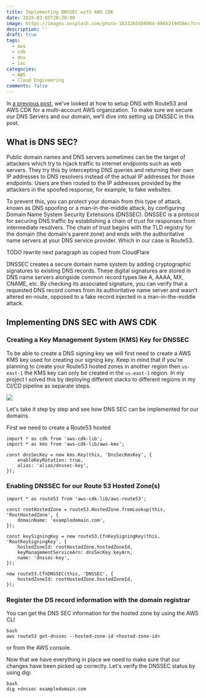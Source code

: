 ```yaml
---
title: Implementing DNSSEC with AWS CDK
date: 2025-03-05T20:20:00
image: https://images.unsplash.com/photo-1633265486064-086b219458ec?crop=entropy&cs=tinysrgb&fit=max&fm=jpg&ixid=M3w3MTc5ODl8MHwxfHNlYXJjaHwxOHx8c2VjdXJpdHl8ZW58MHx8fHwxNzQxMTc4ODYzfDA&ixlib=rb-4.0.3&q=80&w=1080
description: ''
draft: true
tags:
  - aws
  - cdk
  - dns
  - iac
categories:
  - AWS
  - Cloud Engineering
comments: false
---
```

In [a previous post](https://jreijn.hashnode.dev/multi-account-dns-with-aws-cdk), we've looked at how to setup DNS with Route53 and AWS CDK for a multi-account AWS organization. To make sure we secure our DNS Servers and our domain, we’ll dive into setting up DNSSEC in this post.

## What is DNS SEC?

Public domain names and DNS servers sometimes can be the target of attackers which try to hijack traffic to internet endpoints such as web servers. They try this by intercepting DNS queries and returning their own IP addresses to DNS resolvers instead of the actual IP addresses for those endpoints. Users are then routed to the IP addresses provided by the attackers in the spoofed response, for example, to fake websites.

To prevent this, you can protect your domain from this type of attack, known as DNS spoofing or a man-in-the-middle attack, by configuring Domain Name System Security Extensions (DNSSEC). DNSSEC is a protocol for securing DNS traffic by establishing a chain of trust for responses from intermediate resolvers. The chain of trust begins with the TLD registry for the domain (the domain's parent zone) and ends with the authoritative name servers at your DNS service provider. Which in our case is Route53.

TODO rewrite next paragraph as copied from CloudFlare

DNSSEC creates a secure domain name system by adding cryptographic signatures to existing DNS records. These digital signatures are stored in DNS name servers alongside common record types like A, AAAA, MX, CNAME, etc. By checking its associated signature, you can verify that a requested DNS record comes from its authoritative name server and wasn’t altered en-route, opposed to a fake record injected in a man-in-the-middle attack.

## Implementing DNS SEC with AWS CDK

### Creating a Key Management System (KMS) Key for DNSSEC

To be able to create a DNS signing key we will first need to create a AWS KMS key used for creating our signing key. Keep in mind that if you're planning to create your Route53 hosted zones in another region then `us-east-1` the KMS key can only be created in the `us-east-1` region. In my project I solved this by deploying different stacks to different regions in my CI/CD pipeline as separate steps.

![](/assets/2025/dns-sec-stages.png)

Let's take it step by step and see how DNS SEC can be implemented for our domains.

First we need to create a Route53 hosted 

```
import * as cdk from 'aws-cdk-lib';
import * as kms from 'aws-cdk-lib/aws-kms';

const dnsSecKey = new kms.Key(this, 'DnsSecKmsKey', {
    enableKeyRotation: true,
    alias: 'alias/dnssec-key',
});
```

### Enabling DNSSEC for our Route 53 Hosted Zone(s)

```
import * as route53 from 'aws-cdk-lib/aws-route53';

const rootHostedZone = route53.HostedZone.fromLookup(this, 'RootHostedZone', {
    domainName: 'exampledomain.com',
});

const keySigningKey = new route53.CfnKeySigningKey(this, 'RootKeySigningKey', {
    hostedZoneId: rootHostedZone.hostedZoneId,
    keyManagementServiceArn: dnsSecKey.keyArn,
    name: 'dnssec-key',
});

new route53.CfnDNSSEC(this, 'DNSSEC', {
    hostedZoneId: rootHostedZone.hostedZoneId,
});
```

### Register the DS record information with the domain registrar

You can get the DNS SEC information for the hosted zone by using the AWS CLI 

```
bash
aws route53 get-dnssec --hosted-zone-id <hosted-zone-id>
```

or from the AWS console.

Now that we have everything in place we need to make sure that our changes have been picked up correctly. Let's verify the DNSSEC status by using dig:

```
bash
dig +dnssec exampledomain.com
```
